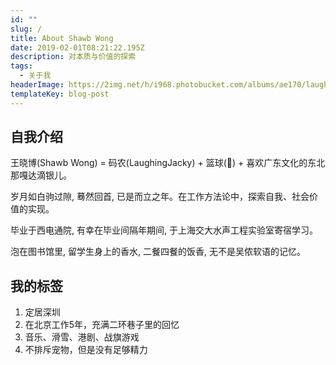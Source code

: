 ```yaml
---
id: ""
slug: /
title: About Shawb Wong
date: 2019-02-01T08:21:22.195Z
description: 对本质与价值的探索
tags:
  - 关于我
headerImage: https://2img.net/h/i968.photobucket.com/albums/ae170/laughingjacky/Blog%20Assets%202019/draw_map2_zpsblhibx2r.jpg
templateKey: blog-post
---
```

## 自我介绍

王晓博(Shawb Wong) = 码农(LaughingJacky) + 篮球(🏀) + 喜欢广东文化的东北那嘎达滴银儿。

岁月如白驹过隙, 蓦然回首, 已是而立之年。在工作方法论中，探索自我、社会价值的实现。

毕业于西电通院, 有幸在毕业间隔年期间, 于上海交大水声工程实验室寄宿学习。

泡在图书馆里, 留学生身上的香水, 二餐四餐的饭香, 无不是吴侬软语的记忆。

## 我的标签

1. 定居深圳
2. 在北京工作5年，充满二环巷子里的回忆
3. 音乐、滑雪、港剧、战旗游戏
4. 不排斥宠物，但是没有足够精力
